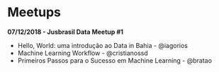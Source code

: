 # Meetups

**07/12/2018 - Jusbrasil Data Meetup #1**

- Hello, World: uma introdução ao Data in Bahia - @iagorios
- Machine Learning Workflow - @cristianossd
- Primeiros Passos para o Sucesso em Machine Learning - @bratao


